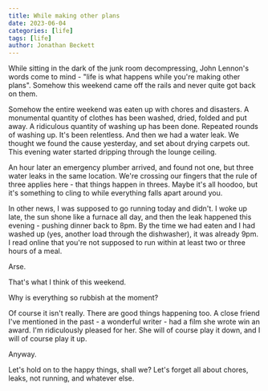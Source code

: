 ```yaml
---
title: While making other plans
date: 2023-06-04
categories: [life]
tags: [life]
author: Jonathan Beckett
---
```


While sitting in the dark of the junk room decompressing, John Lennon's words come to mind - "life is what happens while you're making other plans". Somehow this weekend came off the rails and never quite got back on them.

Somehow the entire weekend was eaten up with chores and disasters. A monumental quantity of clothes has been washed, dried, folded and put away. A ridiculous quantity of washing up has been done. Repeated rounds of washing up. It's been relentless. And then we had a water leak. We thought we found the cause yesterday, and set about drying carpets out. This evening water started dripping through the lounge ceiling.

An hour later an emergency plumber arrived, and found not one, but three water leaks in the same location. We're crossing our fingers that the rule of three applies here - that things happen in threes. Maybe it's all hoodoo, but it's something to cling to while everything falls apart around you.

In other news, I was supposed to go running today and didn't. I woke up late, the sun shone like a furnace all day, and then the leak happened this evening - pushing dinner back to 8pm. By the time we had eaten and I had washed up (yes, another load through the dishwasher), it was already 9pm. I read online that you're not supposed to run within at least two or three hours of a meal.

Arse.

That's what I think of this weekend.

Why is everything so rubbish at the moment?

Of course it isn't really. There are good things happening too. A close friend I've mentioned in the past - a wonderful writer - had a film she wrote win an award. I'm ridiculously pleased for her. She will of course play it down, and I will of course play it up.

Anyway.

Let's hold on to the happy things, shall we? Let's forget all about chores, leaks, not running, and whatever else.